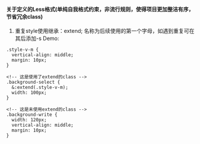 #### 关于定义的Less格式(单纯自我格式约束，非流行规则，使得项目更加整洁有序，节省冗余class)
1. 重复style使用继承：extend; 名称为后续使用的第一个字母，如遇到重复可在其后添加-s
Demo: 
```
.style-v-m {
  vertical-align: middle;
  margin: 10px;
}

<!-- 这是使用了extend的class -->
.background-select {
  &:extend(.style-v-m);
  width: 100px;
}

<!-- 这是未使用extend的class -->
.background-write {
  width: 120px;
  vertical-align: middle;
  margin: 10px;
}

```